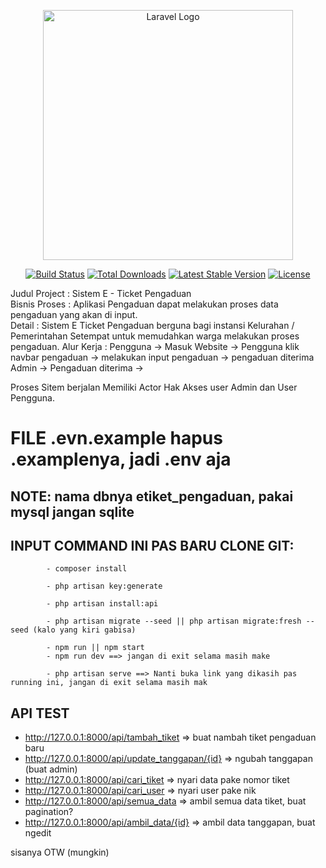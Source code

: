 <p align="center"><a href="https://laravel.com" target="_blank"><img src="https://raw.githubusercontent.com/laravel/art/master/logo-lockup/5%20SVG/2%20CMYK/1%20Full%20Color/laravel-logolockup-cmyk-red.svg" width="400" alt="Laravel Logo"></a></p>

<p align="center">
<a href="https://github.com/laravel/framework/actions"><img src="https://github.com/laravel/framework/workflows/tests/badge.svg" alt="Build Status"></a>
<a href="https://packagist.org/packages/laravel/framework"><img src="https://img.shields.io/packagist/dt/laravel/framework" alt="Total Downloads"></a>
<a href="https://packagist.org/packages/laravel/framework"><img src="https://img.shields.io/packagist/v/laravel/framework" alt="Latest Stable Version"></a>
<a href="https://packagist.org/packages/laravel/framework"><img src="https://img.shields.io/packagist/l/laravel/framework" alt="License"></a>
</p>
Judul Project : Sistem E - Ticket Pengaduan<br/> 
Bisnis Proses : Aplikasi Pengaduan dapat melakukan proses data pengaduan yang akan di input.<br/>
Detail : Sistem E Ticket Pengaduan berguna bagi instansi Kelurahan / Pemerintahan Setempat untuk memudahkan  warga melakukan proses pengaduan.
Alur Kerja : Pengguna -> Masuk Website -> Pengguna klik navbar pengaduan -> melakukan input pengaduan -> pengaduan diterima
              Admin -> Pengaduan diterima ->

Proses Sitem berjalan Memiliki Actor Hak Akses user Admin dan User Pengguna.
</p>

<h1>FILE .evn.example hapus .examplenya, jadi .env aja</h1>
<h2>NOTE: nama dbnya etiket_pengaduan, pakai mysql jangan sqlite</h2>

<h2>INPUT COMMAND INI PAS BARU CLONE GIT:</h2>

```
        - composer install
```
```
        - php artisan key:generate
```
```
        - php artisan install:api
```
```
        - php artisan migrate --seed || php artisan migrate:fresh --seed (kalo yang kiri gabisa)
```
```
        - npm run || npm start
        - npm run dev ==> jangan di exit selama masih make
```
```
        - php artisan serve ==> Nanti buka link yang dikasih pas running ini, jangan di exit selama masih mak
```

## API TEST
- http://127.0.0.1:8000/api/tambah_tiket => buat nambah tiket pengaduan baru
- http://127.0.0.1:8000/api/update_tanggapan/{id} => ngubah tanggapan (buat admin)
- http://127.0.0.1:8000/api/cari_tiket => nyari data pake nomor tiket
- http://127.0.0.1:8000/api/cari_user => nyari user pake nik
- http://127.0.0.1:8000/api/semua_data => ambil semua data tiket, buat pagination?
- http://127.0.0.1:8000/api/ambil_data/{id} => ambil data tanggapan, buat ngedit

sisanya OTW (mungkin)
